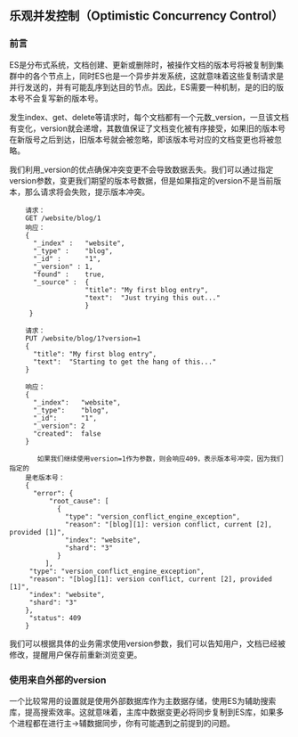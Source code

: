 ## 乐观并发控制（Optimistic Concurrency Control） ##
### 前言 ###
ES是分布式系统，文档创建、更新或删除时，被操作文档的版本号将被复制到集群中的各个节点上，同时ES也是一个异步并发系统，这就意味着这些复制请求是并行发送的，并有可能乱序到达目的节点。因此，ES需要一种机制，是的旧的版本号不会复写新的版本号。  

发生index、get、delete等请求时，每个文档都有一个元数_version，一旦该文档有变化，version就会递增，其数值保证了文档变化被有序接受，如果旧的版本号在新版号之后到达，旧版本号就会被忽略，即该版本号对应的文档变更也将被忽略。 
 
我们利用_version的优点确保冲突变更不会导致数据丢失。我们可以通过指定version参数，变更我们期望的版本号数据，但是如果指定的version不是当前版本，那么请求将会失败，提示版本冲突。

        请求：
        GET /website/blog/1
        响应：
        {
          "_index" :   "website",
          "_type" :    "blog",
          "_id" :      "1",
          "_version" : 1,
          "found" :    true,
          "_source" :  {
                       "title": "My first blog entry",
                       "text":  "Just trying this out..."
                       }
         }
        
        请求：
        PUT /website/blog/1?version=1 
        {
          "title": "My first blog entry",
          "text":  "Starting to get the hang of this..."
        } 

        响应：
        {
          "_index":   "website",
          "_type":    "blog",
          "_id":      "1",
          "_version": 2
          "created":  false
        }

           如果我们继续使用version=1作为参数，则会响应409，表示版本号冲突，因为我们指定的
        是老版本号：
        {
          "error": {
              "root_cause": [
                {
                  "type": "version_conflict_engine_exception",
                  "reason": "[blog][1]: version conflict, current [2], provided [1]",
                  "index": "website",
                  "shard": "3"
                }
             ],
         "type": "version_conflict_engine_exception",
         "reason": "[blog][1]: version conflict, current [2], provided [1]",
         "index": "website",
         "shard": "3"
        },
         "status": 409
        }
我们可以根据具体的业务需求使用version参数，我们可以告知用户，文档已经被修改，提醒用户保存前重新浏览变更。
### 使用来自外部的version ###
一个比较常用的设置就是使用外部数据库作为主数据存储，使用ES为辅助搜索库，提高搜索效率。这就意味着，主库中数据变更必将同步复制到ES库，如果多个进程都在进行主->辅数据同步，你有可能遇到之前提到的问题。
